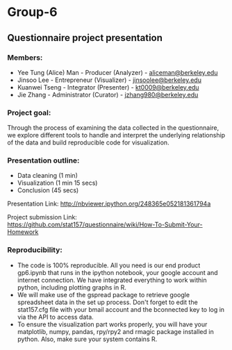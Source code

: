 Group-6
==========================

Questionnaire project presentation
----------------------------------

### Members:
* Yee Tung (Alice) Man - Producer (Analyzer) - aliceman@berkeley.edu
* Jinsoo Lee - Entrepreneur (Visualizer) - jinsoolee@berkeley.edu
* Kuanwei Tseng - Integrator (Presenter) - kt0009@berkeley.edu
* Jie Zhang - Administrator (Curator) - jzhang980@berkeley.edu


### Project goal:
Through the process of examining the data collected in the questionnaire, 
we explore different tools to handle and interpret the underlying relationship of the data and
build reproducible code for visualization.

### Presentation outline:
* Data cleaning (1 min)
* Visualization (1 min 15 secs)
* Conclusion (45 secs)

Presentation Link: http://nbviewer.ipython.org/248365e052181361794a

Project submission Link: https://github.com/stat157/questionnaire/wiki/How-To-Submit-Your-Homework

### Reproducibility: 
* The code is 100% reproducible. All you need is our end product gp6.ipynb that runs in the ipython notebook, your google account and internet connection. We have integrated everything to work within python, including plotting graphs in R.
* We will make use of the gspread package to retrieve google spreadsheet data in the set up process. Don't forget to edit the stat157.cfg file with your bmail account and the bconnected key to log in via the API to access data.
* To ensure the visualization part works properly, you will have your matplotlib, numpy, pandas, rpy/rpy2 and rmagic package installed in python. Also, make sure your system contains R.



